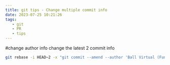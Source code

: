 ```yaml
---
title: git tips - Change multiple commit info 
date: 2023-07-25 10:21:26
tags:
   - git
   - PR
   - tips
---
```

#change author info
change the latest 2 commit info
```bash
git rebase -i HEAD~2 -x "git commit --amend --author 'Ball Virtual (Fun Bay) <fun.bay@vball.fun>' --no-edit"
```

